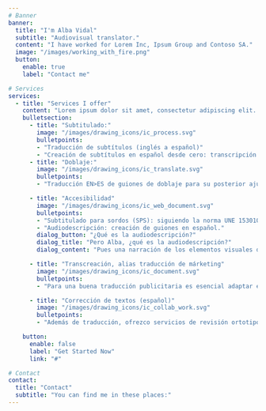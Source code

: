 ```yaml
---
# Banner
banner:
  title: "I'm Alba Vidal"
  subtitle: "Audiovisual translator." 
  content: "I have worked for Lorem Inc, Ipsum Group and Contoso SA."
  image: "/images/working_with_fire.png"
  button:
    enable: true
    label: "Contact me"

# Services
services:
  - title: "Services I offer"
    content: "Lorem ipsum dolor sit amet, consectetur adipiscing elit. Nulla volutpat lorem a sodales consequat. Nulla mattis libero id ligula aliquam commodo. Nullam non urna nec mi pharetra hendrerit."
    bulletsection:
      - title: "Subtitulado:"
        image: "/images/drawing_icons/ic_process.svg"
        bulletpoints:
        - "Traducción de subtítulos (inglés a español)"
        - "Creación de subtítulos en español desde cero: transcripción y pautado."
      - title: "Doblaje:"
        image: "/images/drawing_icons/ic_translate.svg"
        bulletpoints:
        - "Traducción EN>ES de guiones de doblaje para su posterior ajuste"

      - title: "Accesibilidad"
        image: "/images/drawing_icons/ic_web_document.svg"
        bulletpoints:
        - "Subtitulado para sordos (SPS): siguiendo la norma UNE 153010."
        - "Audiodescripción: creación de guiones en español."
        dialog_button: "¿Qué es la audiodescripción?"
        dialog_title: "Pero Alba, ¿qué es la audiodescripción?"
        dialog_content: "Pues una narración de los elementos visuales de un vídeo, para mejorar el acceso al cine y la TV de las personas con discapacidad (vamos, una cosa muy bonita y necesaria). Más info [aquí](https://www.once.es/servicios-sociales/cultura-y-ocio/audiodescripcion-para-quienes-gustan-del-cine-y-del-teatro)."

      - title: "Transcreación, alias traducción de márketing"
        image: "/images/drawing_icons/ic_document.svg"
        bulletpoints:
        - "Para una buena traducción publicitaria es esencial adaptar el tono y las referencias culturales al nuevo mercado. Solo así el público recibirá la marca tal y como se pretende. Te ayudo a adaptar tu contenido de márketing, ya sean anuncios, redes sociales, copy..."

      - title: "Corrección de textos (español)"
        image: "/images/drawing_icons/ic_collab_work.svg"
        bulletpoints:
        - "Además de traducción, ofrezco servicios de revisión ortotipográfica y de estilo, tanto de textos originales en español como de traducciones. ¡No dejes que una puntuación descuidada te estropee un buen texto ni que se te cuele algún anglicismo raro en tu traducción! Cuatro ojos ven más que dos, etcétera. Y sí, soy la típica pesada que va por la calle señalando carteles y diciendo: 'ahí sobra una coma'."

    button:
      enable: false
      label: "Get Started Now"
      link: "#"

# Contact
contact:
  title: "Contact"
  subtitle: "You can find me in these places:"
---
```

